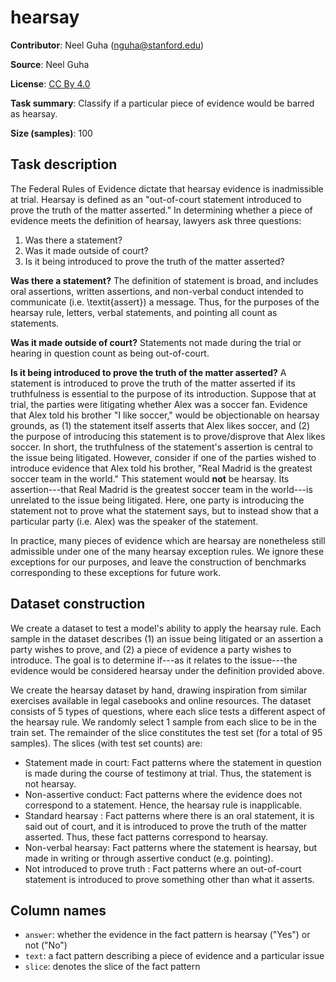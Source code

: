 # hearsay 
 **Contributor**: Neel Guha (nguha@stanford.edu)
 
 **Source**: Neel Guha
 
 **License**: [CC By 4.0](https://creativecommons.org/licenses/by/4.0/)
 
 **Task summary**: Classify if a particular piece of evidence would be barred as hearsay.
 
 **Size (samples)**: 100
 
 ## Task description
 The Federal Rules of Evidence dictate that hearsay evidence is inadmissible at trial. Hearsay is defined as an "out-of-court statement introduced to prove the truth of the matter asserted." In determining whether a piece of evidence meets the definition of hearsay, lawyers ask three questions: 
 
 1. Was there a statement?
 2. Was it made outside of court?
 3. Is it being introduced to prove the truth of the matter asserted?
 
 **Was there a statement?** The definition of statement is broad, and includes oral assertions, written assertions, and non-verbal conduct intended to communicate (i.e. \textit{assert}) a message. Thus, for the purposes of the hearsay rule, letters, verbal statements, and pointing all count as statements. 
 
 **Was it made outside of court?** Statements not made during the trial or hearing in question count as being out-of-court. 
 
 **Is it being introduced to prove the truth of the matter asserted?** A statement is introduced to prove the truth of the matter asserted if its truthfulness is essential to the purpose of its introduction. Suppose that at trial, the parties were litigating whether Alex was a soccer fan. Evidence that Alex told his brother "I like soccer," would be objectionable on hearsay grounds, as (1) the statement itself asserts that Alex likes soccer, and (2) the purpose of introducing this statement is to prove/disprove that Alex likes soccer. In short, the truthfulness of the statement's assertion is central to the issue being litigated. However, consider if one of the parties wished to introduce evidence that Alex told his brother, "Real Madrid is the greatest soccer team in the world." This statement would **not** be hearsay. Its assertion---that Real Madrid is the greatest soccer team in the world---is unrelated to the issue being litigated. Here, one party is introducing the statement not to prove what the statement says, but to instead show that a particular party (i.e. Alex) was the speaker of the statement.
 
 In practice, many pieces of evidence which are hearsay are nonetheless still admissible under one of the many hearsay exception rules. We ignore these exceptions for our purposes, and leave the construction of benchmarks corresponding to these exceptions for future work.
 
 ## Dataset construction
 We create a dataset to test a model's ability to apply the hearsay rule. Each sample in the dataset describes (1) an issue being litigated or an assertion a party wishes to prove, and (2) a piece of evidence a party wishes to introduce. The goal is to determine if---as it relates to the issue---the evidence would be considered hearsay under the definition provided above. 
 
 We create the hearsay dataset by hand, drawing inspiration from similar exercises available in legal casebooks and online resources. The dataset consists of 5 types of questions, where each slice tests a different aspect of the hearsay rule. We randomly select 1 sample from each slice to be in the train set. The remainder of the slice constitutes the test set (for a total of 95 samples). The slices (with test set counts) are: 
 
 - Statement made in court: Fact patterns where the statement in question is made during the course of testimony at trial. Thus, the statement is not hearsay.
 - Non-assertive conduct: Fact patterns where the evidence does not correspond to a statement. Hence, the hearsay rule is inapplicable.
 - Standard hearsay : Fact patterns where there is an oral statement, it is said out of court, and it is introduced to prove the truth of the matter asserted. Thus, these fact patterns correspond to hearsay.
 - Non-verbal hearsay: Fact patterns where the statement is hearsay, but made in writing or through assertive conduct (e.g. pointing).
 - Not introduced to prove truth : Fact patterns where an out-of-court statement is introduced to prove something other than what it asserts.
 
 
 ## Column names
 
 - `answer`: whether the evidence in the fact pattern is hearsay ("Yes") or not ("No")
 - `text`: a fact pattern describing a piece of evidence and a particular issue
 - `slice`: denotes the slice of the fact pattern